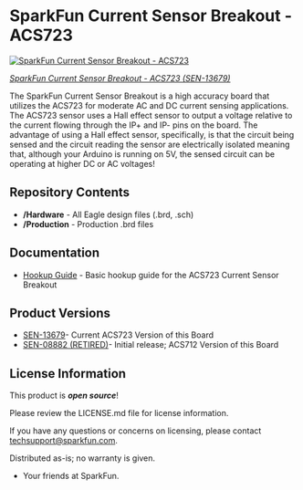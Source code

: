 SparkFun Current Sensor Breakout - ACS723
=====================================================

[![SparkFun Current Sensor Breakout - ACS723](https://cdn.sparkfun.com//assets/parts/1/1/1/3/1/13679-SparkFun_Current_Sensor_Breakout_-_ACS723-01.jpg)](https://www.sparkfun.com/products/13679)

[*SparkFun Current Sensor Breakout - ACS723 (SEN-13679)*](https://www.sparkfun.com/products/13679)

The SparkFun Current Sensor Breakout is a high accuracy board that utilizes the ACS723 for moderate AC and DC current sensing applications. The ACS723 sensor uses a Hall effect sensor to output a voltage relative to the current flowing through the IP+ and IP- pins on the board. The advantage of using a Hall effect sensor, specifically, is that the circuit being sensed and the circuit reading the sensor are electrically isolated meaning that, although your Arduino is running on 5V, the sensed circuit can be operating at higher DC or AC voltages!

Repository Contents
-------------------
* **/Hardware** - All Eagle design files (.brd, .sch)
* **/Production** - Production .brd files

Documentation
-------------------
* [Hookup Guide](https://learn.sparkfun.com/tutorials/current-sensor-breakout-acs723-hookup-guide) - Basic hookup guide for the ACS723 Current Sensor Breakout

Product Versions
----------------
* [SEN-13679](https://www.sparkfun.com/products/13679)- Current ACS723 Version of this Board
* [SEN-08882 (RETIRED)](https://github.com/sparkfun/Hall-Effect_Current_Sensor_Breakout-ACS712)- Initial release; ACS712 Version of this Board

License Information
-------------------

This product is _**open source**_! 

Please review the LICENSE.md file for license information. 

If you have any questions or concerns on licensing, please contact techsupport@sparkfun.com.

Distributed as-is; no warranty is given.

- Your friends at SparkFun.

_<COLLABORATION CREDIT>_
